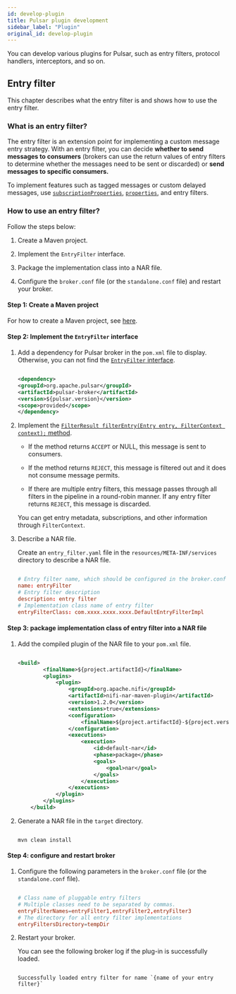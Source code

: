 ```yaml
---
id: develop-plugin
title: Pulsar plugin development
sidebar_label: "Plugin"
original_id: develop-plugin
---
```


You can develop various plugins for Pulsar, such as entry filters, protocol handlers, interceptors, and so on.

## Entry filter

This chapter describes what the entry filter is and shows how to use the entry filter.

### What is an entry filter?

The entry filter is an extension point for implementing a custom message entry strategy. With an entry filter, you can decide **whether to send messages to consumers** (brokers can use the return values of entry filters to determine whether the messages need to be sent or discarded) or **send messages to specific consumers.** 

To implement features such as tagged messages or custom delayed messages, use [`subscriptionProperties`](https://github.com/apache/pulsar/blob/ec0a44058d249a7510bb3d05685b2ee5e0874eb6/pulsar-client-api/src/main/java/org/apache/pulsar/client/api/ConsumerBuilder.java?_pjax=%23js-repo-pjax-container%2C%20div%5Bitemtype%3D%22http%3A%2F%2Fschema.org%2FSoftwareSourceCode%22%5D%20main%2C%20%5Bdata-pjax-container%5D#L174), [`​​properties`](https://github.com/apache/pulsar/blob/ec0a44058d249a7510bb3d05685b2ee5e0874eb6/pulsar-client-api/src/main/java/org/apache/pulsar/client/api/ConsumerBuilder.java?_pjax=%23js-repo-pjax-container%2C%20div%5Bitemtype%3D%22http%3A%2F%2Fschema.org%2FSoftwareSourceCode%22%5D%20main%2C%20%5Bdata-pjax-container%5D#L533), and entry filters.

### How to use an entry filter?

Follow the steps below:

1. Create a Maven project.
   
2. Implement the `EntryFilter` interface.
   
3. Package the implementation class into a NAR file.

4. Configure the `broker.conf` file (or the `standalone.conf` file) and restart your broker.

#### Step 1: Create a Maven project

For how to create a Maven project, see [here](https://maven.apache.org/guides/getting-started/maven-in-five-minutes.html).

#### Step 2: Implement the `EntryFilter` interface

1. Add a dependency for Pulsar broker in the `pom.xml` file to display. Otherwise, you can not find the [`EntryFilter` interface](https://github.com/apache/pulsar/blob/master/pulsar-broker/src/main/java/org/apache/pulsar/broker/service/plugin/EntryFilter.java).

   ```xml
   
   <dependency>
   <groupId>org.apache.pulsar</groupId>
   <artifactId>pulsar-broker</artifactId>
   <version>${pulsar.version}</version>
   <scope>provided</scope>
   </dependency>
   
   ```

2. Implement the [`FilterResult filterEntry(Entry entry, FilterContext context);` method](https://github.com/apache/pulsar/blob/2adb6661d5b82c5705ee00ce3ebc9941c99635d5/pulsar-broker/src/main/java/org/apache/pulsar/broker/service/plugin/EntryFilter.java#L34).

   - If the method returns `ACCEPT` or NULL, this message is sent to consumers.

   - If the method returns `REJECT`, this message is filtered out and it does not consume message permits. 

   - If there are multiple entry filters, this message passes through all filters in the pipeline in a round-robin manner. If any entry filter returns `REJECT`, this message is discarded.

   You can get entry metadata, subscriptions, and other information through `FilterContext`.

3. Describe a NAR file.

   Create an `entry_filter.yaml` file in the `resources/META-INF/services` directory to describe a NAR file.

   ```conf
   
   # Entry filter name, which should be configured in the broker.conf file later
   name: entryFilter
   # Entry filter description
   description: entry filter
   # Implementation class name of entry filter 
   entryFilterClass: com.xxxx.xxxx.xxxx.DefaultEntryFilterImpl
   
   ```

#### Step 3: package implementation class of entry filter into a NAR file

1. Add the compiled plugin of the NAR file to your `pom.xml` file.

   ```xml
   
   <build>
           <finalName>${project.artifactId}</finalName>
           <plugins>
               <plugin>
                   <groupId>org.apache.nifi</groupId>
                   <artifactId>nifi-nar-maven-plugin</artifactId>
                   <version>1.2.0</version>
                   <extensions>true</extensions>
                   <configuration>
                       <finalName>${project.artifactId}-${project.version}</finalName>
                   </configuration>
                   <executions>
                       <execution>
                           <id>default-nar</id>
                           <phase>package</phase>
                           <goals>
                               <goal>nar</goal>
                           </goals>
                       </execution>
                   </executions>
               </plugin>
           </plugins>
       </build>
   
   ```

2. Generate a NAR file in the `target` directory.

   ```script
   
   mvn clean install
   
   ```

#### Step 4: configure and restart broker

1. Configure the following parameters in the `broker.conf` file (or the `standalone.conf` file).

   ```conf
   
   # Class name of pluggable entry filters
   # Multiple classes need to be separated by commas.
   entryFilterNames=entryFilter1,entryFilter2,entryFilter3
   # The directory for all entry filter implementations
   entryFiltersDirectory=tempDir
   
   ```

2. Restart your broker. 
   
   You can see the following broker log if the plug-in is successfully loaded.

   ```text
   
   Successfully loaded entry filter for name `{name of your entry filter}`
   
   ```

